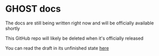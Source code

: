 # GHOST docs

The docs are still being written right now and will be officially available shortly

This GitHub repo will likely be deleted when it's officially released

You can read the draft in its unfinished state [here](docs.md)